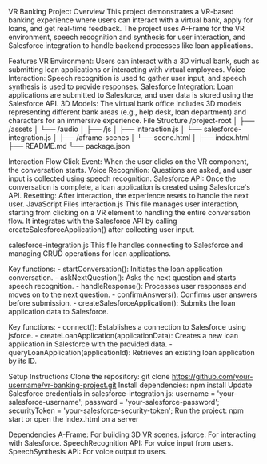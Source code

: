 VR Banking Project
Overview
This project demonstrates a VR-based banking experience where users can interact with a virtual bank, apply for loans, and get real-time feedback. The project uses A-Frame for the VR environment, speech recognition and synthesis for user interaction, and Salesforce integration to handle backend processes like loan applications.

Features
VR Environment: Users can interact with a 3D virtual bank, such as submitting loan applications or interacting with virtual employees.
Voice Interaction: Speech recognition is used to gather user input, and speech synthesis is used to provide responses.
Salesforce Integration: Loan applications are submitted to Salesforce, and user data is stored using the Salesforce API.
3D Models: The virtual bank office includes 3D models representing different bank areas (e.g., help desk, loan department) and characters for an immersive experience.
File Structure
/project-root │ ├── /assets │ └── /audio │ ├── /js │ ├── interaction.js │ └── salesforce-integration.js │ ├── /aframe-scenes │ └── scene.html │ ├── index.html ├── README.md └── package.json

Interaction Flow
Click Event: When the user clicks on the VR component, the conversation starts.
Voice Recognition: Questions are asked, and user input is collected using speech recognition.
Salesforce API: Once the conversation is complete, a loan application is created using Salesforce's API.
Resetting: After interaction, the experience resets to handle the next user.
JavaScript Files
interaction.js
This file manages user interaction, starting from clicking on a VR element to handling the entire conversation flow. It integrates with the Salesforce API by calling createSalesforceApplication() after collecting user input.

salesforce-integration.js
This file handles connecting to Salesforce and managing CRUD operations for loan applications.

Key functions: - startConversation(): Initiates the loan application conversation. - askNextQuestion(): Asks the next question and starts speech recognition. - handleResponse(): Processes user responses and moves on to the next question. - confirmAnswers(): Confirms user answers before submission. - createSalesforceApplication(): Submits the loan application data to Salesforce.

Key functions: - connect(): Establishes a connection to Salesforce using jsforce. - createLoanApplication(applicationData): Creates a new loan application in Salesforce with the provided data. - queryLoanApplication(applicationId): Retrieves an existing loan application by its ID.

Setup Instructions Clone the repository: git clone https://github.com/your-username/vr-banking-project.git Install dependencies: npm install Update Salesforce credentials in salesforce-integration.js: username = 'your-salesforce-username'; password = 'your-salesforce-password'; securityToken = 'your-salesforce-security-token'; Run the project: npm start or open the index.html on a server

Dependencies
A-Frame: For building 3D VR scenes. jsforce: For interacting with Salesforce. SpeechRecognition API: For voice input from users. SpeechSynthesis API: For voice output to users.